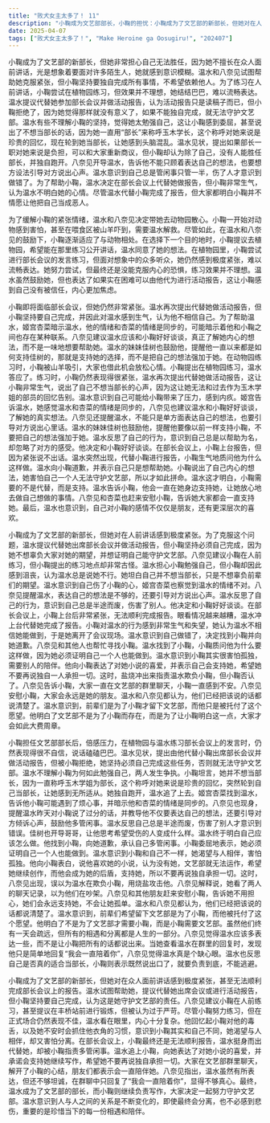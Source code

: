 ```yaml
---
title: "败犬女主太多了！ 11"
description: "小鞠成为文艺部部长，小鞠的担忧：小鞠成为了文艺部的新部长，但她对在人前讲话感到非常紧张，担心自己无法胜任。小鞠成为文艺部部长，温水和八奈见的帮助：温水和八奈见试图帮助小鞠克服她的紧张，但小鞠坚持要自己完成所有事情，不希望依赖他人。小鞠成为文艺部部长，练习的尝试：小鞠尝试在人前练习讲话，但效果不佳。温水提议代替她参加部长会议并做活动报告，但小鞠拒绝了，因为她觉得那样就没有意义了。动物园的放松，动物园散心：为了让小鞠放松心情，温水和八奈见带她去了动物园。小鞠一开始很害怕动物，但在温水和八奈见的鼓励下，她逐渐适应了。动物园的放松，植物园的练习：小鞠提出想去植物园练习讲话，温水同意了。在植物园里，小鞠尝试练习，但仍然感到非常紧张。部长会议的挑战，部长会议的准备：部长会议即将到来，小鞠仍然无法克服她的紧张。温水再次提出代替她做活动报告，但小鞠再次拒绝了，并对温水感到生气。部长会议的挑战，姬宫的建议：姬宫杏菜发现了温水的烦恼，并暗示他和杏菜的情绪是同步的。八奈见建议温水和小鞠好好谈谈，了解她的真实想法。部长会议的挑战，佳树的鼓励：温水的妹妹佳树鼓励他，并提醒他要像以前一样支持小鞠，不要把自己的想法强加于她。部长会议的失败与温水的行动，会议上的窘境：在部长会议上，小鞠上台讲话时非常紧张，无法顺利完成报告。眼看情况越来越糟，温水冲上台代替她完成了报告。部长会议的失败与温水的行动，小鞠的逃离：小鞠对温水的行为感到非常生气和失望，她认为温水不相信她能做到，于是她离开了会议现场。部长会议的失败与温水的行动，寻找小鞠：温水意识到自己做错了，他决定找到小鞠并向她道歉。八奈见和其他人也帮忙寻找小鞠。真心的告白，小鞠的真心话：温水找到了小鞠，小鞠向他表达了自己的真实想法。她害怕自己无法胜任部长的工作，害怕辜负大家的期望，也害怕自己最终会孤身一人。真心的告白，温水的告白：温水向小鞠告白，说他喜欢她的小说，认为她是文艺部不可或缺的一员。他承诺会支持她，并希望她不要再说独自承担一切的话。真心的告白，朋友的支持：八奈见和其他朋友也赶来安慰小鞠，并表示会一直支持她，不会让她孤单。新的开始，温水成为部长：最终，温水成为了文艺部的部长，而小鞠则继续负责写作。大家一起努力，共同守护着文艺部。新的开始，对未来的展望：温水意识到，人与人之间的关系是不断变化的，但即使最终会分离，也不必感到悲伤。重要的是珍惜当下的每一份相遇和陪伴。新的开始，温水的真心话：在故事的最后，八奈见指出温水并没有完全表达自己的真心话。在文艺部的群聊中，温水只是简单地回复“我会一直陪着你”，这让大家觉得他仍然不够坦诚。"
date: 2025-04-07
tags: ["败犬女主太多了！", "Make Heroine ga Oosugiru!", "202407"]
---
```


小鞠成为了文艺部的新部长，但她非常担心自己无法胜任，因为她不擅长在众人面前讲话，光是想象着要面对许多陌生人，她就感到意识模糊。温水和八奈见试图帮助她克服紧张，但小鞠坚持要独自完成所有事情，不希望依赖他人。为了练习在人前讲话，小鞠尝试在植物园练习，但效果并不理想，她结结巴巴，难以流畅表达。温水提议代替她参加部长会议并做活动报告，认为活动报告只是读稿子而已，但小鞠拒绝了，因为她觉得那样就没有意义了，如果不能独自完成，就无法守护文艺部。温水有些不理解小鞠的坚持，觉得她太勉强自己，这让小鞠感到委屈，甚至说出了不想当部长的话，因为她一直用“部长”来称呼玉木学长，这个称呼对她来说是珍贵的回忆，现在轮到她当部长，让她感到头脑混乱。温水见状，提出如果部长一职对她来说是负担，可以和大家重新商议，但小鞠却认为除了自己，没有人能胜任部长，并独自跑开。八奈见开导温水，告诉他不能只顾着表达自己的想法，也要想方设法引导对方说出心声。温水意识到自己总是管闲事只管一半，伤了人才意识到做错了。为了帮助小鞠，温水决定在部长会议上代替她做报告，但小鞠非常生气，认为温水不明白她的心情。尽管温水代替小鞠完成了报告，但大家都明白小鞠并不情愿让他把自己当成恶人。

为了缓解小鞠的紧张情绪，温水和八奈见决定带她去动物园散心。小鞠一开始对动物感到害怕，甚至在喂食区被山羊吓到，需要温水解救。尽管如此，在温水和八奈见的鼓励下，小鞠逐渐适应了与动物相处。在选择下一个目的地时，小鞠提议去植物园，希望能在那里练习公开讲话，温水同意了她的想法。在植物园里，小鞠尝试进行部长会议的发言练习，但面对想象中的众多听众，她仍然感到极度紧张，难以流畅表达。她努力尝试，但最终还是没能克服内心的恐惧，练习效果并不理想。温水虽然鼓励她，但也表达了如果实在困难可以由他代为进行活动报告，这让小鞠感到自己没有被信任，内心更加焦虑。

小鞠即将面临部长会议，但她仍然非常紧张。温水再次提出代替她做活动报告，但小鞠坚持要自己完成，并因此对温水感到生气，认为他不相信自己。为了帮助温水，姬宫杏菜暗示温水，他的情绪和杏菜的情绪是同步的，可能暗示着他和小鞠之间也存在某种联系。八奈见建议温水应该和小鞠好好谈谈，真正了解她内心的想法，而不是一味地想要帮助她。温水的妹妹佳树也鼓励他，提醒他一直以来都是如何支持佳树的，那就是支持她的选择，而不是把自己的想法强加于她。在动物园练习时，小鞠被山羊吸引，大家也借此机会放松心情。小鞠提出在植物园练习，温水答应了。练习时，小鞠仍然表现得很紧张，温水再次提出代替她做活动报告，这让小鞠非常生气，说出了自己不想当部长的心声，因为这让她无法和过去作为玉木学姐的部员的回忆告别。温水意识到自己可能给小鞠带来了压力，感到内疚。姬宫告诉温水，她感觉温水和杏菜的情绪是同步的，八奈见也建议温水和小鞠好好谈谈，了解她的真实想法。八奈见还提醒温水，不能只是单方面表达自己的想法，也要引导对方说出心里话。温水的妹妹佳树也鼓励他，提醒他要像以前一样支持小鞠，不要把自己的想法强加于她。温水反思了自己的行为，意识到自己总是以帮助为名，却忽略了对方的感受。他决定和小鞠好好谈谈。在部长会议上，小鞠上台报告，但因为紧张说不出话。温水突然出现，代替小鞠进行报告，小鞠生气地质问他为什么这样做。温水向小鞠道歉，并表示自己只是想帮助她。小鞠说出了自己内心的想法，她害怕自己一个人无法守护文艺部，所以才如此拼命。温水这才明白，小鞠需要的不是代替，而是支持。温水告诉小鞠，他会一直在她身边支持她，让她放心地去做自己想做的事情。八奈见和杏菜也赶来安慰小鞠，告诉她大家都会一直支持她。最后，温水也意识到，自己对小鞠的感情不仅仅是朋友，还有更深层次的喜欢。

小鞠成为了文艺部的新部长，但她对在人前讲话感到极度紧张。为了克服这个问题，温水提议代替她出席部长会议并做活动报告，但小鞠坚持必须自己完成，因为她不想辜负大家对她的期望，并想证明自己能守护文艺部。八奈见建议小鞠在人前练习，但小鞠提出的练习地点却非常古怪。温水担心小鞠勉强自己，但小鞠却因此感到沮丧，认为温水总是说她不行。她坦白自己并不想当部长，只是不想辜负前辈们的期望。温水意识到自己伤了小鞠的心，姬宫杏菜也察觉到温水的情绪不对。八奈见提醒温水，表达自己的想法是不够的，还要引导对方说出心声。温水反思了自己的行为，意识到自己总是半途而废，伤害了别人。他决定和小鞠好好谈谈。在部长会议上，小鞠上台后非常紧张，无法顺利完成报告。眼看情况越来越糟，温水冲上台代替她完成了报告。小鞠对温水的行为感到非常生气和失望，她认为温水不相信她能做到，于是她离开了会议现场。温水意识到自己做错了，决定找到小鞠并向她道歉。八奈见和其他人也帮忙寻找小鞠。温水找到了小鞠，小鞠质问他为什么要这样做，因为她必须证明自己一个人也能做到。温水意识到小鞠其实很害怕孤独，需要别人的陪伴。他向小鞠表达了对她小说的喜爱，并表示自己会支持她，希望她不要再说独自一人承担一切。这时，盐烧冲出来指责温水欺负小鞠，但小鞠否认了。八奈见告诉小鞠，大家一直在文艺部的群里聊天，小鞠一直感到不安。八奈见安慰小鞠，大家会永远是她的朋友。温水和八奈见都认为，他们已经把该说的话都说清楚了。温水意识到，前辈们是为了小鞠才留下文艺部，而他只是被托付了这个愿望。他明白了文艺部不是为了小鞠而存在，而是为了让小鞠明白这一点，大家才会如此大费周章。

小鞠担任文艺部部长后，倍感压力，在植物园与温水练习部长会议上的发言时，仍然表现得很不自信，说话磕磕巴巴。温水见状，提出由他代替小鞠出席部长会议并做活动报告，但被小鞠拒绝，她坚持必须自己完成这些任务，否则就无法守护文艺部。温水不理解小鞠为何如此勉强自己，两人发生争执。小鞠坦言，她并不想当部长，因为一直称呼玉木学姐为部长，这个称呼对她来说是珍贵的回忆，突然轮到自己当部长，让她感到无所适从。她独自跑开，温水追了上去。姬宫杏菜找到温水，告诉他小鞠可能遇到了烦心事，并暗示他和杏菜的情绪是同步的。八奈见也现身，提醒温水昨天对小鞠说了过分的话，并教导他不仅要表达自己的想法，还要引导对方倾诉心声，鼓励他多管闲事。温水反思自己总是半途而废，伤害了别人才意识到错误。佳树也开导哥哥，让他思考希望受伤的人变成什么样。温水终于明白自己应该怎么做。他找到小鞠，向她道歉，承认自己多管闲事。小鞠委屈地表示，她必须证明自己一个人也能做到。温水意识到小鞠和自己不一样，她渴望与人相伴，害怕孤独。他向小鞠表白，说他喜欢她的小说，认为没有她，文艺部就无法运作，希望她继续创作，而他会成为她的后盾，支持她，所以不要再说独自承担一切。这时，八奈见出现，误以为温水在欺负小鞠，用烧盐攻击他。八奈见解释说，她看了两人的聊天记录，以为他们在吵架。八奈见和其他朋友赶来安慰小鞠，告诉她不用担心，她们会永远支持她，不会让她孤单。温水和八奈见都认为，他们已经把该说的话都说清楚了。温水意识到，前辈们希望留下文艺部是为了小鞠，而他被托付了这个愿望。他明白了不是为了文艺部才需要小鞠，而是小鞠需要文艺部。虽然他们终有一天会疏远，但所有的相遇和分离都是人生的一部分。八奈见觉得温水应该多表达一些，而不是让小鞠把所有的话都说出来。当她查看温水在群里的回复时，发现他只是简单地回复“我会一直陪着你”，八奈见觉得温水真是个缺心眼。温水也反思自己是否真的适合当部长，小鞠则表示既然说出口了，就要负责到底，不能逃避。

小鞠成为了文艺部的新部长，但她对在众人面前讲话感到极度紧张，甚至无法顺利完成部长会议上的报告。温水试图帮助她，提议代替她出席会议或进行活动报告，但小鞠坚持要自己完成，认为这是她守护文艺部的责任。八奈见建议小鞠在人前练习，甚至提议在丰桥站前进行锻炼，但被认为过于严苛。尽管小鞠努力练习，但在正式场合仍然表现不佳，温水看在眼里，内心十分复杂。他回忆起小鞠对他的毒舌，以及她不安时会抓住他衣角的习惯，意识到小鞠其实和自己不同，她渴望与人相伴，却又害怕分离。在部长会议上，小鞠最终还是无法顺利报告，温水挺身而出代替她，却被小鞠指责多管闲事。温水追上小鞠，向她表达了对她小说的喜爱，并承诺会支持她继续写作，希望她不要再说独自承担一切。大家在文艺部群里聊天，解开了小鞠的心结，朋友们都表示会一直陪伴她。八奈见指出，温水虽然有所表达，但还不够坦诚，在群聊中只回复了“我会一直陪着你”，显得不够真心。最终，温水成为了文艺部的部长，而小鞠则继续负责写作，大家决定一起努力守护文艺部。温水意识到人与人之间的关系是不断变化的，即使最终会分离，也不必感到悲伤，重要的是珍惜当下的每一份相遇和陪伴。